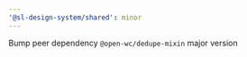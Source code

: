```yaml
---
'@sl-design-system/shared': minor
---
```


Bump peer dependency `@open-wc/dedupe-mixin` major version
